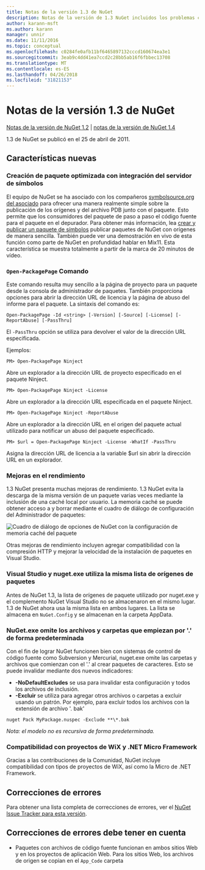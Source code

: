 ```yaml
---
title: Notas de la versión 1.3 de NuGet
description: Notas de la versión de 1.3 NuGet incluidos los problemas conocidos, correcciones de errores, las funciones agregadas y dcr.
author: karann-msft
ms.author: karann
manager: unnir
ms.date: 11/11/2016
ms.topic: conceptual
ms.openlocfilehash: c0284fe0afb11bf6465897132cccd160674ea3e1
ms.sourcegitcommit: 3eab9c4dd41ea7ccd2c28bb5ab16f6fbbec13708
ms.translationtype: MT
ms.contentlocale: es-ES
ms.lasthandoff: 04/26/2018
ms.locfileid: "31821153"
---
```

# <a name="nuget-13-release-notes"></a>Notas de la versión 1.3 de NuGet

[Notas de la versión de NuGet 1.2](../release-notes/nuget-1.2.md) | [notas de la versión de NuGet 1.4](../release-notes/nuget-1.4.md)

1.3 de NuGet se publicó en el 25 de abril de 2011.

## <a name="new-features"></a>Características nuevas

### <a name="streamlined-package-creation-with-symbol-server-integration"></a>Creación de paquete optimizada con integración del servidor de símbolos

El equipo de NuGet se ha asociado con los compañeros [symbolsource.org del asociado](http://www.symbolsource.org/) para ofrecer una manera realmente simple sobre la publicación de los orígenes y del archivo PDB junto con el paquete. Esto permite que los consumidores del paquete de paso a paso el código fuente para el paquete en el depurador. Para obtener más información, lea [crear y publicar un paquete de símbolos](../create-packages/symbol-packages.md) publicar paquetes de NuGet con orígenes de manera sencilla. También puede ver una demostración en vivo de esta función como parte de NuGet en profundidad hablar en Mix11. Esta característica se muestra totalmente a partir de la marca de 20 minutos de vídeo.

### <a name="open-packagepage-command"></a>`Open-PackagePage` Comando

Este comando resulta muy sencillo a la página de proyecto para un paquete desde la consola de administrador de paquetes. También proporciona opciones para abrir la dirección URL de licencia y la página de abuso del informe para el paquete.
La sintaxis del comando es:

    Open-PackagePage -Id <string> [-Version] [-Source] [-License] [-ReportAbuse] [-PassThru]

El `-PassThru` opción se utiliza para devolver el valor de la dirección URL especificada.

Ejemplos:

    PM> Open-PackagePage Ninject

Abre un explorador a la dirección URL de proyecto especificado en el paquete Ninject.

    PM> Open-PackagePage Ninject -License

Abre un explorador a la dirección URL especificada en el paquete Ninject.

    PM> Open-PackagePage Ninject -ReportAbuse

Abre un explorador a la dirección URL en el origen del paquete actual utilizado para notificar un abuso del paquete especificado.

    PM> $url = Open-PackagePage Ninject -License -WhatIf -PassThru

Asigna la dirección URL de licencia a la variable $url sin abrir la dirección URL en un explorador.

### <a name="performance-improvements"></a>Mejoras en el rendimiento

1.3 NuGet presenta muchas mejoras de rendimiento. 1.3 NuGet evita la descarga de la misma versión de un paquete varias veces mediante la inclusión de una caché local por usuario. La memoria caché se puede obtener acceso a y borrar mediante el cuadro de diálogo de configuración del Administrador de paquetes:

![Cuadro de diálogo de opciones de NuGet con la configuración de memoria caché del paquete](./media/nuget-options.png)

Otras mejoras de rendimiento incluyen agregar compatibilidad con la compresión HTTP y mejorar la velocidad de la instalación de paquetes en Visual Studio.

### <a name="visual-studio-and-nugetexe-uses-the-same-list-of-package-sources"></a>Visual Studio y nuget.exe utiliza la misma lista de orígenes de paquetes

Antes de NuGet 1.3, la lista de orígenes de paquete utilizado por nuget.exe y el complemento NuGet Visual Studio no se almacenaron en el mismo lugar. 1.3 de NuGet ahora usa la misma lista en ambos lugares. La lista se almacena en `NuGet.Config` y se almacenan en la carpeta AppData.

### <a name="nugetexe-ignores-files-and-folders-that-start-with--by-default"></a>NuGet.exe omite los archivos y carpetas que empiezan por '.' de forma predeterminada

Con el fin de lograr NuGet funcionen bien con sistemas de control de código fuente como Subversion y Mercurial, nuget.exe omite las carpetas y archivos que comienzan con el '.' al crear paquetes de caracteres. Esto se puede invalidar mediante dos nuevos indicadores:

* __-NoDefaultExcludes__ se usa para invalidar esta configuración y todos los archivos de inclusión.
* __-Excluir__ se utiliza para agregar otros archivos o carpetas a excluir usando un patrón. Por ejemplo, para excluir todos los archivos con la extensión de archivo '. bak'

```
nuget Pack MyPackage.nuspec -Exclude **\*.bak
```  

_Nota: el modelo no es recursiva de forma predeterminada._

### <a name="support-for-wix-projects-and-the-net-micro-framework"></a>Compatibilidad con proyectos de WiX y .NET Micro Framework

Gracias a las contribuciones de la Comunidad, NuGet incluye compatibilidad con tipos de proyectos de WiX, así como la Micro de .NET Framework.

## <a name="bug-fixes"></a>Correcciones de errores

Para obtener una lista completa de correcciones de errores, ver el [NuGet Issue Tracker para esta versión](http://nuget.codeplex.com/workitem/list/advanced?keyword=&status=All&type=All&priority=All&release=NuGet%201.3&assignedTo=All&component=All&sortField=LastUpdatedDate&sortDirection=Descending&page=0).

## <a name="bug-fixes-worth-noting"></a>Correcciones de errores debe tener en cuenta

* Paquetes con archivos de código fuente funcionan en ambos sitios Web y en los proyectos de aplicación Web.
Para los sitios Web, los archivos de origen se copian en el `App_Code` carpeta
